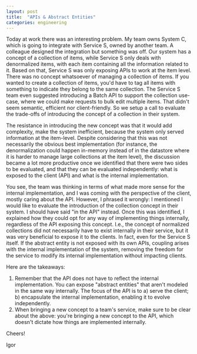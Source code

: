 ```yaml
---
layout: post
title:  "APIs & Abstract Entities"
categories: engineering
---
```


Today at work there was an interesting problem. My team owns System C, which is going to integrate with Service S, owned by another team. A colleague designed the integration but something was off. Our system has a concept of a collection of items, while Service S only deals with denormalized items, with each item containing all the information related to it. Based on that, Service S was only exposing APIs to work at the item level. There was no concept whatsoever of managing a collection of items. If you wanted to create a collection of items, you'd have to tag all items with something to indicate they belong to the same collection. The Service S team even suggested introducing a Batch API to support the collection use-case, where we could make requests to bulk edit multiple items. That didn't seem semantic, efficient nor client-friendly. So we setup a call to evaluate the trade-offs of introducing the concept of a collection in their system.

The resistance in introducing the new concept was that it would add complexity, make the system inefficient, because the system only served information at the item-level. Despite considering that this was not necessarily the obvious best implementation (for instance, the denormalization could happen in-memory instead of in the datastore where it is harder to manage large collections at the item level), the discussion became a lot more productive once we identified that there were two sides to be evaluated, and that they can be evaluated independently: what is exposed to the client (API) and what is the internal implementation.

You see, the team was thinking in terms of what made more sense for the internal implementation, and I was coming with the perspective of the client, mostly caring about the API. However, I phrased it wrongly: I mentioned I would like to evaluate the introduction of the collection concept in their system. I should have said "in the API" instead. Once this was identified, I explained how they could opt for any way of implementing things internally, regardless of the API exposing this concept. I.e., the concept of normalized collections did not necessarily have to exist internally in their service, but it was very beneficial to expose it to the clients. In fact, even for the Service S itself. If the abstract entity is not exposed with its own APIs, coupling arises with the internal implementation of the system, removing the freedom for the service to modify its internal implementation without impacting clients.

Here are the takeaways:
1. Remember that the API does not have to reflect the internal implementation. You can expose "abstract entities" that aren't modeled in the same way internally. The focus of the API is to a) serve the client; b) encapsulate the internal implementation, enabling it to evolve independently.
2. When bringing a new concept to a team's service, make sure to be clear about the above: you're bringing a new concept to the API, which doesn't dictate how things are implemented internally.

Cheers!

Igor